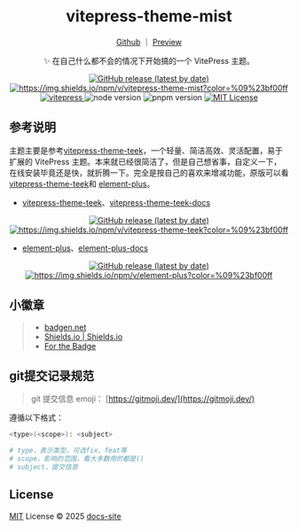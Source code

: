 <h1 align="center">vitepress-theme-mist</h1>

<div align="center">

[Github](https://github.com/docs-site/vitepress-theme-mist) ｜ [Preview](https://docs-site.github.io/site-vitepress/)

✨ 在自己什么都不会的情况下开始搞的一个 VitePress 主题。

</div>

<p align="center">
  <a title="Github release" target="_blank" href="https://github.com/docs-site/vitepress-theme-mist/releases">
    <img alt="GitHub release (latest by date)" src="https://img.shields.io/github/v/release/docs-site/vitepress-theme-mist?logo=github">
  </a>
  <a title="Npm Version" target="_blank" href="https://www.npmjs.com/package/vitepress-theme-mist">
    <img src="https://img.shields.io/npm/v/vitepress-theme-mist?logo=npm&color=%09%23bf00ff" alt="https://img.shields.io/npm/v/vitepress-theme-mist?color=%09%23bf00ff">
  </a>
  <a title="vitepress" target="_blank" href="https://github.com/vuejs/vitepress/releases/tag/v1.6.4">
    <img src="https://badgen.net/static/vitepress/1.6.4/cyan" alt="vitepress">
  </a>
  <img src="https://img.shields.io/badge/v22.16.x-x?logo=node.js&label=node" alt="node version">
  <img src="https://img.shields.io/badge/v10.14.0-x?logo=node.js&label=PNPM" alt="pnpm version">
  <a title="MIT License" target="_blank" href="https://github.com/docs-site/vitepress-theme-mist/blob/master/LICENSE">
    <img src="https://img.shields.io/badge/license-MIT-green.svg" alt="MIT License">
  </a>
</p>

## 参考说明

主题主要是参考[vitepress-theme-teek](https://github.com/Kele-Bingtang/vitepress-theme-teek)，一个轻量、简洁高效、灵活配置，易于扩展的 VitePress 主题。本来就已经很简洁了，但是自己想省事，自定义一下，在线安装毕竟还是快，就折腾一下。完全是按自己的喜欢来增减功能，原版可以看 [vitepress-theme-teek](https://github.com/Kele-Bingtang/vitepress-theme-teek)和 [element-plus](https://github.com/element-plus/element-plus)。

- [vitepress-theme-teek](https://github.com/Kele-Bingtang/vitepress-theme-teek)、[vitepress-theme-teek-docs](https://vp.teek.top/)

<p align="center">
  <a title="Github release" target="_blank" href="https://github.com/Kele-Bingtang/vitepress-theme-teek/releases">
    <img alt="GitHub release (latest by date)" src="https://img.shields.io/github/v/release/Kele-Bingtang/vitepress-theme-teek?logo=github">
  </a>
  <a title="Npm Version" target="_blank" href="https://www.npmjs.com/package/vitepress-theme-teek">
    <img src="https://img.shields.io/npm/v/vitepress-theme-teek?logo=npm&color=%09%23bf00ff" alt="https://img.shields.io/npm/v/vitepress-theme-teek?color=%09%23bf00ff">
  </a>
</P>


- [element-plus](https://github.com/element-plus/element-plus)、[element-plus-docs](https://element-plus.org/zh-CN/)

<p align="center">
  <a title="Github release" target="_blank" href="https://github.com/element-plus/element-plus/releases">
    <img alt="GitHub release (latest by date)" src="https://img.shields.io/github/v/release/element-plus/element-plus?logo=github">
  </a>
  <a title="Npm Version" target="_blank" href="https://www.npmjs.com/package/element-plus">
    <img src="https://img.shields.io/npm/v/element-plus?logo=npm&color=%09%23bf00ff" alt="https://img.shields.io/npm/v/element-plus?color=%09%23bf00ff">
  </a>
</P>


## 小徽章

>- [badgen.net](https://badgen.net/)
>- [Shields.io | Shields.io](https://shields.io/)
>- [For the Badge](https://forthebadge.com/)

## git提交记录规范

> git 提交信息 emoji： [https://gitmoji.dev/](https://gitmoji.dev/)

遵循以下格式：

```bash
<type>(<scope>): <subject>

# type，表示类型，可选fix、feat等
# scope，影响的范围，看大多数用的都是()
# subject，提交信息
```

## License

[MIT](https://mit-license.org/) License © 2025 [docs-site](https://github.com/docs-site/)
